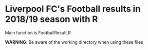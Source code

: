 # Liverpool FC's Football results in 2018/19 season with R

Main function is FootballResult.R

**WARNING**: Be aware of the working directory when using these files
